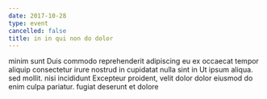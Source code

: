 ```yaml
---
date: 2017-10-28
type: event
cancelled: false
title: in in qui non do dolor
---
```

minim sunt Duis commodo reprehenderit adipiscing eu ex occaecat tempor aliquip consectetur irure nostrud in cupidatat nulla sint in Ut ipsum aliqua. sed mollit. nisi incididunt Excepteur proident, velit dolor dolor eiusmod do enim culpa pariatur. fugiat deserunt et dolore